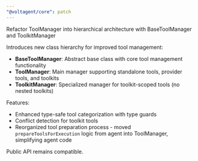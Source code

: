 ```yaml
---
"@voltagent/core": patch
---
```


Refactor ToolManager into hierarchical architecture with BaseToolManager and ToolkitManager

Introduces new class hierarchy for improved tool management:

- **BaseToolManager**: Abstract base class with core tool management functionality
- **ToolManager**: Main manager supporting standalone tools, provider tools, and toolkits
- **ToolkitManager**: Specialized manager for toolkit-scoped tools (no nested toolkits)

Features:

- Enhanced type-safe tool categorization with type guards
- Conflict detection for toolkit tools
- Reorganized tool preparation process - moved `prepareToolsForExecution` logic from agent into ToolManager, simplifying agent code

Public API remains compatible.
